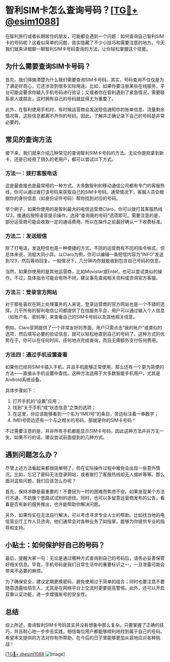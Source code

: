 # 智利SIM卡怎么查询号码？[[TG💪+ @esim1088](https://t.me/s/esim1088)]

在智利旅行或者长期居住的朋友，可能都会遇到一个问题：如何查询自己智利SIM卡的号码呢？这看似简单的问题，其实隐藏了不少小技巧和需要注意的地方。今天我们就来详细聊一聊智利SIM卡号码查询的方法，让你轻松掌握这个技能。

## 为什么需要查询SIM卡号码？

首先，我们得搞清楚为什么我们需要查询SIM卡号码。其实，号码查询不仅仅是为了满足好奇心，它还涉及到很多实际用途。比如，如果你要注册某些在线服务，平台可能会要求你输入手机号码进行验证；又或者你在智利遇到了紧急情况，需要联系家人或朋友，这时拥有自己的号码就显得尤为重要了。

此外，在智利使用手机时，有时候运营商会发送短信通知你的账单信息、流量剩余情况等，这些信息都离不开你的号码。因此，了解并正确记录下自己的号码是非常必要的。

## 常见的查询方法

接下来，我们就来介绍几种常见的查询智利SIM卡号码的方法。无论你是刚拿到新卡，还是已经用了很久的老用户，都可以尝试以下方式。

### 方法一：拨打客服电话

这是最直接也是最常用的一种方式。大多数智利的移动通信公司都有专门的客服热线，你可以通过拨打该号码来获取自己的SIM卡号码。通常情况下，客服人员会根据你的身份信息（如身份证件号码）帮你找到对应的号码。

举个例子，如果你使用的是智利最大的电信运营商Claro，你可以拨打其客服热线*123*。接通后按照语音提示操作，选择“查询我的号码”选项即可。需要注意的是，部分运营商可能会收取一定的通话费用，所以在操作之前最好确认一下收费标准。

### 方法二：发送短信

除了打电话，发送短信也是一种便捷的方式。不同的运营商有不同的指令格式，但总体来说，流程大同小异。以Claro为例，你可以编辑一条短信内容为“INFO”发送到*123*，然后等待回复。一般情况下，几分钟内你就能收到包含自己号码的信息。

当然，如果你使用的是其他运营商，比如Movistar或Entel，也可以尝试类似的操作。不过，具体指令可能会有所不同，建议事先查阅相关资料或咨询官方客服。

### 方法三：登录官方网站

对于那些喜欢在网上处理事务的人来说，登录运营商的官方网站也是一个不错的选择。几乎所有的智利电信公司都提供了在线服务平台，用户可以通过输入个人信息（如账户名、密码等）来查看自己的SIM卡号码以及其他相关信息。

例如，Claro官网提供了一个非常友好的界面，用户只需点击“我的账户”或类似的选项，然后填写必要的验证信息，就可以轻松地查到自己的号码了。这种方式的优势在于，你可以在任何时间、任何地点完成查询，而且无需额外支付任何费用。

### 方法四：通过手机设置查看

如果你已经将SIM卡插入手机，并且手机能够正常使用，那么还有一个更为简便的方法——直接从手机设置中查找。这种方法适用于大多数智能手机用户，尤其是Android系统设备。

具体步骤如下：

1. 打开手机的“设置”应用；
2. 找到“关于手机”或“状态信息”之类的选项；
3. 在这里，你应该能够看到一个名为“IMEI号”的条目，旁边标注着一串数字；
4. IMEI号旁边还有一个与之相关的号码，那就是你的SIM卡号码！

不过需要注意的是，并非所有手机都能显示SIM卡号码，因此这种方法并非万无一失。如果不行的话，建议尝试前面提到的几种方式。

## 遇到问题怎么办？

尽管上述方法看起来都很简单明了，但在实际操作过程中难免会出现一些意外情况。比如，忘记了密码无法登录网站，或者拨打了客服热线却无人接听等等。那么面对这些问题，我们应该怎么办呢？

首先，保持冷静是最重要的！不要因为一时的困难而焦虑不安。如果发现某个方法行不通，不妨换个思路试试别的途径。同时，也可以多留意运营商发布的公告，看看是否有新的服务推出，也许能帮助你解决问题。

另外，如果你实在无法自行解决，可以考虑寻求专业人士的帮助。比如找当地的电信营业厅工作人员咨询，他们通常会对各种业务了如指掌，能够为你提供专业的指导和支持。

## 小贴士：如何保护好自己的号码？

最后，提醒大家一句：无论是通过哪种方式查询到自己的号码后，请务必妥善保管好相关信息。毕竟，手机号码是我们日常生活中的重要标识之一，一旦泄露可能会带来不必要的麻烦。

为了确保安全，建议定期更换密码，避免使用过于简单的组合；同时也要注意不要随意透露给陌生人，尤其是在网络平台上交流时更要提高警惕。此外，还可以开启双重认证功能，进一步增强账号的安全性。

## 总结

综上所述，查询智利SIM卡号码其实并没有想象中那么复杂。只要掌握了正确的技巧，并且耐心地一步步去实践，相信每位用户都能够顺利地找到属于自己的号码。希望本文提供的方法对你有所帮助，在今后的日子里能够更加从容地应对各种挑战！

[[TG💪+ @esim1088](https://t.me/s/esim1088) ![Image](https://i.postimg.cc/4NQfJmqS/Snipaste-2025-05-13-00-14-12.png)]